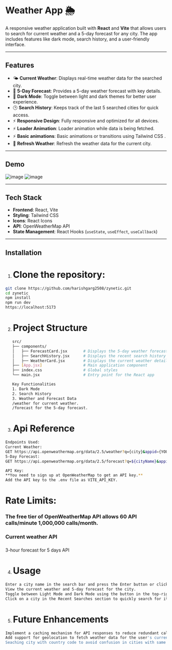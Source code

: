 # Weather App 🌦️

A responsive weather application built with **React** and **Vite** that allows users to search for current weather and a 5-day forecast for any city. The app includes features like dark mode, search history, and a user-friendly interface.

---

## Features

- 🌤 **Current Weather**: Displays real-time weather data for the searched city.
- 📅 **5-Day Forecast**: Provides a 5-day weather forecast with key details.
- 🌙 **Dark Mode**: Toggle between light and dark themes for better user experience.
- 🕒 **Search History**: Keeps track of the last 5 searched cities for quick access.
- ⚡ **Responsive Design**: Fully responsive and optimized for all devices.
- ⚡ **Loader Animation**: Loader animation while data is being fetched.
- ⚡ **Basic animations**: Basic animations or transitions using Tailwind CSS .
- 🔄 **Refresh Weather**: Refresh the weather data for the current city.

---

## Demo
![image](https://github.com/user-attachments/assets/35635b40-40c9-4568-8356-c0968e452f05)
![image](https://github.com/user-attachments/assets/3ede1342-9f64-497e-878d-d2f757c9518e)


---

## Tech Stack

- **Frontend**: React, Vite
- **Styling**: Tailwind CSS
- **Icons**: React Icons
- **API**: OpenWeatherMap API
- **State Management**: React Hooks (`useState`, `useEffect`, `useCallback`)

---

## Installation

1.  <h1>Clone the repository:
   ```bash
   git clone https://github.com/harishgarg2508/zynetic.git
   cd zynetic
   npm install
   npm run dev
   https://localhost:5173
```

2. <h1>Project Structure
```bash
   src/
   ├── components/
   │   ├── ForecastCard.jsx       # Displays the 5-day weather forecast 
   │   ├── SearchHistory.jsx      # Displays the recent search history
   │   ├── WeatherCard.jsx        # Displays the current weather details
   ├── [App.jsx]                  # Main application component
   ├── index.css                  # Global styles
   └── main.jsx                   # Entry point for the React app
```

```bash
   Key Functionalities
   1. Dark Mode
   2. Search History
   3. Weather and Forecast Data
   /weather for current weather.
   /forecast for the 5-day forecast.
```

3.  <h1>Api Reference
   ```bash
   Endpoints Used:
   Current Weather:
   GET https://api.openweathermap.org/data/2.5/weather?q={city}&appid={YOUR_API_KEY}&units=metric
   5-Day Forecast:
   GET https://api.openweathermap.org/data/2.5/forecast?q=${cityName}&appid=${API_KEY}&units=${UNITS}

   API Key:
   **You need to sign up at OpenWeatherMap to get an API key.**
   Add the API key to the .env file as VITE_API_KEY.
```
   
  <h1> Rate Limits:
  <h3>The free tier of OpenWeatherMap API allows 60 API calls/minute 1,000,000 calls/month.
  <h3>Current weather API
  <h3></h3>3-hour forecast for 5 days API</h3>


4. <h1>Usage
```bash
Enter a city name in the search bar and press the Enter button or click search icon.
View the current weather and 5-day forecast for the city.
Toggle between Light Mode and Dark Mode using the button in the top-right corner.
Click on a city in the Recent Searches section to quickly search for it again.
```
5. <h1>Future Enhancements
```bash
Implement a caching mechanism for API responses to reduce redundant calls.
Add support for geolocation to fetch weather data for the user's current location.
Seaching city with country code to avoid confusion in cities with same name.
